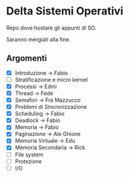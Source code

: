 # Delta Sistemi Operativi

Repo dove hostare gli appunti di SO.

Saranno mergiati alla fine.

## Argomenti

- [x] Introduzione -> Fabio
- [ ] Stratificazione e micro kernel
- [x] Processi -> Edmi
- [x] Thread -> Fede
- [x] Semafori -> Fra Mazzucco
- [x] Problemi di Sincronizzazione
- [x] Scheduling -> Fabio
- [x] Deadlock -> Fabio
- [x] Memoria -> Fabio
- [x] Paginazione -> Ale Ghione
- [x] Memoria Virtuale -> Edu
- [x] Memoria Secondaria -> Rick
- [ ] File system
- [ ] Protezione
- [ ] I/O
